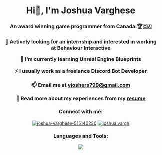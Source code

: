 <h1 align="center">Hi👋, I'm Joshua Varghese </h1>
<h3 align="center">An award winning game programmer from Canada.🏆🇨🇦</h3>

<h3 align="center">

🔭 Actively looking for an internship and interested in working at **Behaviour Interactive**

🌱 I’m currently learning **Unreal Engine Blueprints**

⚡️ I usually work as a freelance **Discord Bot Developer**

📫 Email me at **vjoshers799@gmail.com**

📄 Read more about my experiences from my <a href="https://docs.google.com/document/d/1R6xS4hrdgKNuNdbwImwolvidcmGKpHGv-eNK_wPPtbk/edit?usp=sharing">resume</a>
</h3>


<h3 align="center">Connect with me:</h3>
<p align="center">
<a href="https://linkedin.com/in/joshua-varghese-515140230" target="blank"><img align="center" src="https://skillicons.dev/icons?i=linkedin" alt="joshua-varghese-515140230" /></a>
<a href="https://instagram.com/joshua.vargh" target="blank"><img align="center" src="https://skillicons.dev/icons?i=instagram" alt="joshua.vargh" /></a>
</p>

<h3 align="center">Languages and Tools:</h3>
<p align="center">
  <a href="https://skillicons.dev">
    <img src="https://skillicons.dev/icons?i=unreal,unity,godot,visualstudio,vscode,cpp,cs,python,discord,bots,java,sqlite,mysql,github,windows" />
  </a>
</p>

